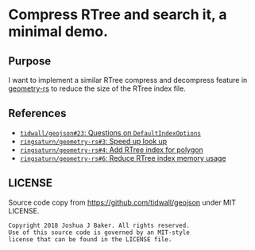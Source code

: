 # Compress RTree and search it, a minimal demo.

## Purpose

I want to implement a similar RTree compress and decompress feature in
[geometry-rs](https://github.com/ringsaturn/geometry-rs) to reduce the size of
the RTree index file.

## References

- [`tidwall/geojson#23`: Questions on `DefaultIndexOptions`](https://github.com/tidwall/geojson/issues/23)
- [`ringsaturn/geometry-rs#3`: Speed up look up](https://github.com/ringsaturn/geometry-rs/issues/3)
- [`ringsaturn/geometry-rs#4`: Add RTree index for polygon](https://github.com/ringsaturn/geometry-rs/pull/4)
- [`ringsaturn/geometry-rs#6`: Reduce RTree index memory usage](https://github.com/ringsaturn/geometry-rs/issues/6)

## LICENSE

Source code copy from https://github.com/tidwall/geojson under MIT LICENSE.

```
Copyright 2018 Joshua J Baker. All rights reserved.
Use of this source code is governed by an MIT-style
license that can be found in the LICENSE file.
```
